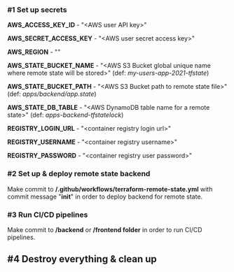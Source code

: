 
### #1 Set up secrets
**AWS_ACCESS_KEY_ID** - "&#x3c;AWS user API key&#62;"

**AWS_SECRET_ACCESS_KEY** - "&#x3c;AWS user secret access key&#62;"

**AWS_REGION** - "<AWS Region>"
  
**AWS_STATE_BUCKET_NAME** - "&#x3c;AWS S3 Bucket global unique name where remote state will be stored&#62;" (def: *my-users-app-2021-tfstate*)

**AWS_STATE_BUCKET_PATH** - "&#x3c;AWS S3 Bucket path to remote state file&#62;" (def: *apps/backend/app.state*)

**AWS_STATE_DB_TABLE** - "&#x3c;AWS DynamoDB table name for a remote state&#62;" (def: *apps-backend-tfstatelock*)

**REGISTRY_LOGIN_URL** - "&#x3c;container registry login url&#62;"

**REGISTRY_USERNAME** - "&#x3c;container registry username&#62;"

**REGISTRY_PASSWORD** - "&#x3c;container registry user password&#62;"


### #2 Set up & deploy remote state backend
Make commit to **/.github/workflows/terraform-remote-state.yml** with commit message "**init**" in order to deploy backend for remote state.

### #3 Run CI/CD pipelines
Make commit to **/backend** or **/frontend folder** in order to run CI/CD pipelines.

## #4 Destroy everything & clean up
